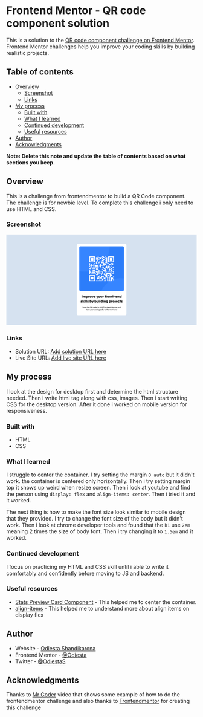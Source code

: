 # Frontend Mentor - QR code component solution

This is a solution to the [QR code component challenge on Frontend Mentor](https://www.frontendmentor.io/challenges/qr-code-component-iux_sIO_H). Frontend Mentor challenges help you improve your coding skills by building realistic projects.

## Table of contents

- [Overview](#overview)
  - [Screenshot](#screenshot)
  - [Links](#links)
- [My process](#my-process)
  - [Built with](#built-with)
  - [What I learned](#what-i-learned)
  - [Continued development](#continued-development)
  - [Useful resources](#useful-resources)
- [Author](#author)
- [Acknowledgments](#acknowledgments)

**Note: Delete this note and update the table of contents based on what sections you keep.**

## Overview
This is a challenge from frontendmentor to build a QR Code component. The challenge is for newbie level. To complete this challenge i only need to use HTML and CSS.

### Screenshot

![](./qr-code-screenshot.png)

### Links

- Solution URL: [Add solution URL here](https://your-solution-url.com)
- Live Site URL: [Add live site URL here](https://your-live-site-url.com)

## My process
I look at the design for desktop first and determine the html structure needed. Then i write html tag along with css, images. Then i start writing CSS for the desktop version. After it done i worked on mobile version for responsiveness.

### Built with

- HTML
- CSS

### What I learned

I struggle to center the container. I try setting the margin `0 auto` but it didn't work. the container is centered only horizontally. Then i try setting margin top it shows up weird when resize screen. Then i look at youtube and find the person using `display: flex` and `align-items: center`. Then i tried it and it worked.

The next thing is how to make the font size look similar to mobile design that they provided. I try to change the font size of the body but it didn't work. Then i look at chrome developer tools and found that the `h1` use `2em` meaning 2 times the size of body font. Then i try changing it to `1.5em` and it worked.

### Continued development

I focus on practicing my HTML and CSS skill until i able to write it comfortably and confidently before moving to JS and backend.

### Useful resources

- [Stats Preview Card Component](https://www.youtube.com/watch?v=dhBR6-Jjql4&list=PLcZZlEf3w738Bv45a8yI_iIv2OGx_JLvz&index=2&t=833s) - This helped me to center the container.
- [align-items](https://css-tricks.com/almanac/properties/a/align-items/#:~:text=The%20align%2Ditems%20property%20defines,that%2C%20on%20the%20vertical%20axis.) - This helped me to understand more about align items on display flex

## Author

- Website - [Odiesta Shandikarona](https://github.com/Odiesta)
- Frontend Mentor - [@Odiesta](https://www.frontendmentor.io/profile/Odiesta)
- Twitter - [@OdiestaS](https://www.twitter.com/OdiestaS)

## Acknowledgments

Thanks to [Mr Coder](https://www.youtube.com/c/MrCoderYt) video that shows some example of how to do the frontendmentor challenge and also thanks to [Frontendmentor](https://www.frontendmentor.io/) for creating this challenge
